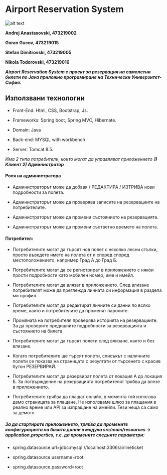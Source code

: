# Airport Reservation System
![alt text](https://i.imgur.com/4Lr4YYO.jpg)

**Andrej Anastasovski, 473219002**  

**Goran Gucov, 473219015**

**Stefan Dimitrovski, 473219005**

**Nikola Todorovski, 473219016**

***Airport Reservation System е проект за резервация на самолетни билети по Java приложно програмиране на Технически Универзитет-София.***


## **Използвани технологии**

* Front-End: Html, CSS, Bootstrap, Js.

* Frameworks: Spring boot, Spring MVC, Hibernate.

* Domain: Java

* Back-end: MYSQL with workbench

* Server: Tomcat 8.5.

*Има 2 типа потребители, които могат да управляват приложението **1) Клиент 2) Администратор***

#### Роля на администратора

- Администраторът може да добавя / РЕДАКТИРА / ИЗТРИВА нови подробности за полета.

- Администраторът може да проверява записите на резервациите на потребителите.

- Администраторът може да промени състоянието на резервацията.

- Администраторът може да промени съответно времето на полета.

#### Потребител:

- Потребителите могат да търсят нов полет с няколко лесни стъпки, просто въведете името на полета от и според според местоположението, например Град А до Град Б.

- Потребителите могат да се регистрират в приложението с някои прости подробности като мобилен номер, име и имейл.

- Потребителите могат да влязат в приложението. След влизане потребителят може да преглежда личната си информация в раздела ми профил.

- Потребителите могат да редактират личните си данни по всяко време, както и потребителите да променят паролите.

- Промяната на потребителя проверява историята на резервациите. За да проверите предишните подробности за резервацията и състоянието на билета.

- Потребителите могат да търсят полети след влизане, както и без влизане.

- Когато потребителите ще търсят полети, списъкът с наличните полети се показва на страницата с резултати от търсенето с красив бутон РЕЗЕРВИРАЙ.

- Потребителите могат да резервират полета от локация А до локация Б. За потвърждение на резервацията потребителят трябва да влезе в приложението.

- Потребителите трябва да плащат онлайн, в момента той използва демо страницата за плащане. Не използваме шлюз за плащания в реално време или API за изпращане на имейли. Тези неща са само за демото.

##### За да стартирате приложението, трябва да промените конфигурацията на базата данни в модула src/main/resources -> application.properties, т.е. да промените следните параметри:

- spring.datasource.url=jdbc:mysql://localhost:3306/airlineticket

- spring.datasource.username=root

- spring.datasource.password=root
